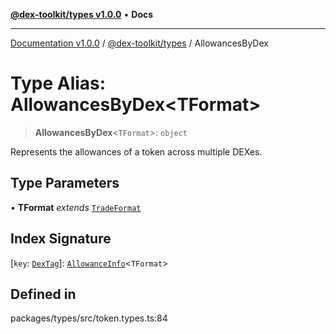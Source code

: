 [**@dex-toolkit/types v1.0.0**](../README.md) • **Docs**

***

[Documentation v1.0.0](../../../packages.md) / [@dex-toolkit/types](../README.md) / AllowancesByDex

# Type Alias: AllowancesByDex\<TFormat\>

> **AllowancesByDex**\<`TFormat`\>: `object`

Represents the allowances of a token across multiple DEXes.

## Type Parameters

• **TFormat** *extends* [`TradeFormat`](TradeFormat.md)

## Index Signature

 \[`key`: [`DexTag`](DexTag.md)\]: [`AllowanceInfo`](AllowanceInfo.md)\<`TFormat`\>

## Defined in

packages/types/src/token.types.ts:84
